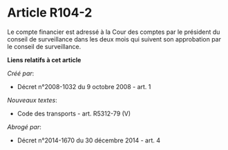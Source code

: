 # Article R104-2

Le compte financier est adressé à la Cour des comptes par le président du conseil de surveillance dans les deux mois qui
suivent son approbation par le conseil de surveillance.

**Liens relatifs à cet article**

_Créé par_:

  - Décret n°2008-1032 du 9 octobre 2008 - art. 1

_Nouveaux textes_:

  - Code des transports - art. R5312-79 (V)

_Abrogé par_:

  - Décret n°2014-1670 du 30 décembre 2014 - art. 4
